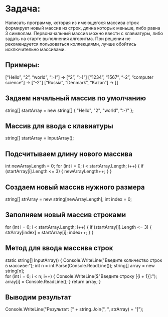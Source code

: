 # Задача:
Написать программу, которая из имеющегося массива строк формирует новый массив из строк, длина которых меньше, либо равна 3 символам.
Первоначальный массив можно ввести с клавиатуры,
либо задать на старте выполнения алгоритма.
При решении не рекомендуется пользоваться коллекциями, лучше обойтись исключительно массивами.
## Примеры:
[“Hello”, “2”, “world”, “:-)”] → [“2”, “:-)”]
[“1234”, “1567”, “-2”, “computer science”] → [“-2”]
[“Russia”, “Denmark”, “Kazan”] → []


## Задаем начальный массив по умолчанию
string[] startArray = new string[] { "Hello", "2", "world", ":-)" };

## Массив для ввода с клавиатуры
 string[] startArray = InputArray();

## Подсчитываем длину нового массива
int newArrayLength = 0;
for (int i = 0; i < startArray.Length; i++)
{
    if (startArray[i].Length <= 3)
    {
        newArrayLength++;
    }
}

## Создаем новый массив нужного размера
string[] strArray = new string[newArrayLength];
int index = 0;

## Заполняем новый массив строками
for (int i = 0; i < startArray.Length; i++)
{
    if (startArray[i].Length <= 3)
    {
        strArray[index] = startArray[i];
        index++;
    }
}

## Метод для ввода массива строк
static string[] InputArray()
{
    Console.WriteLine("Введите количество строк в массиве:");
    int n = int.Parse(Console.ReadLine());
    string[] array = new string[n];      
    for (int i = 0; i < n; i++)
    {
        Console.WriteLine($"Введите строку [{i + 1}]:");
        array[i] = Console.ReadLine();
    }
    return array;
}

## Выводим результат
Console.WriteLine("Результат: [" + string.Join(", ", strArray) + "]");

